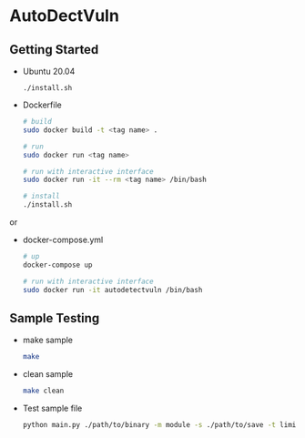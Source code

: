 # AutoDectVuln

## Getting Started

- Ubuntu 20.04
    ```
    ./install.sh
    ```

- Dockerfile
    ```sh
    # build
    sudo docker build -t <tag name> .

    # run 
    sudo docker run <tag name>

    # run with interactive interface
    sudo docker run -it --rm <tag name> /bin/bash

    # install
    ./install.sh
    ```
or

- docker-compose.yml
    ```sh
    # up
    docker-compose up 

    # run with interactive interface
    sudo docker run -it autodetectvuln /bin/bash
    ```

## Sample Testing

- make sample
    ```sh
    make
    ```
- clean sample
    ```sh
    make clean
    ```
- Test sample file 
    ```sh
    python main.py ./path/to/binary -m module -s ./path/to/save -t limit_time
    ```
